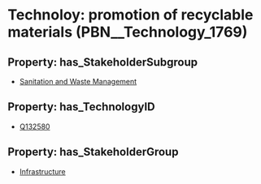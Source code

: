 # Technoloy: __promotion of recyclable materials__ (PBN__Technology_1769)

## Property: has_StakeholderSubgroup

* [Sanitation and Waste Management](PBN__TechSubgroup_121)

## Property: has_TechnologyID

* [Q132580](Q132580)

## Property: has_StakeholderGroup

* [Infrastructure](PBN__TechGroup_4)

